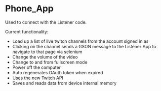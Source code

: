# Phone_App

Used to connect with the Listener code. 

Current functionality:
  - Load up a list of live twitch channels from the account signed in as
  - Clicking on the channel sends a GSON message to the Listener App to navigate to that page via selenium
  - Change the volume of the video
  - Change to and from fullscreen mode
  - Power off the computer
  - Auto regenerates OAuth token when expired
  - Uses the new Twitch API
  - Saves and reads data from device internal memory

